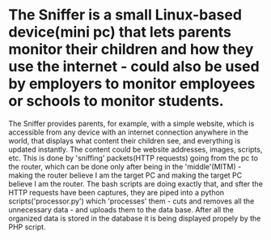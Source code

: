 # The Sniffer is a small Linux-based device(mini pc) that lets parents monitor their children and how they use the internet - could also be used by employers to monitor employees or schools to monitor students. 
The Sniffer provides parents, for example, with a simple website, which is accessible from any device with an internet connection anywhere in the world, that displays what content their children see, and everything is updated instantly. 
The content could be website addresses, images, scripts, etc. 
This is done by 'sniffing' packets(HTTP requests) going from the pc to the router, which can be done only after being in the 'middle'(MITM) - making the router believe I am the target PC and making the target PC believe I am the router.
The bash scripts are doing exactly that, and sfter the HTTP requests have been captures, they are piped into a python scripts('processor.py') which 'processes' them - cuts and removes all the unnecessary data - and uploads them to the data base.
After all the organized data is stored in the database it is being displayed propely by the PHP script.
